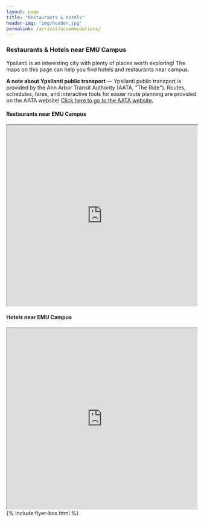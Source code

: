 ```yaml
---
layout: page
title: "Restaurants & Hotels"
header-img: "img/header.jpg"
permalink: /arrival/accommodations/
---
```


<div class="container">
  <div class="col-sm-9 col-xs-12 cfp-page">
    <h3 class="home-h3">Restaurants & Hotels near EMU Campus</h3>
    <p class="text-justify">Ypsilanti is an interesting city with plenty of places worth exploring! The maps on this page can help you find hotels and restaurants near campus.</p>
    <p class="text-justify"><strong>A note about Ypsilanti public transport</strong> &mdash; Ypsilanti public transport is provided by the Ann Arbor Transit Authority (AATA, "The Ride"). Routes, schedules, fares, and interactive tools for easier route planning are provided on the AATA website! <a href="http://www.theride.org/">Click here to go to the AATA website.</a></p>
    <h4>Restaurants near EMU Campus</h4>
    <iframe src="https://www.google.com/maps/d/embed?mid=1XnDhg6N9ZGY8YrzNU_Actjg25zE" width="100%" height="480"></iframe>
    <h4>Hotels near EMU Campus</h4>
    <iframe src="https://www.google.com/maps/d/embed?mid=1jy3O7yO0u07j4aw4yLTmqAnJoDg" width="100%" height="480"></iframe>
  </div>
  {% include flyer-box.html %}
</div>
